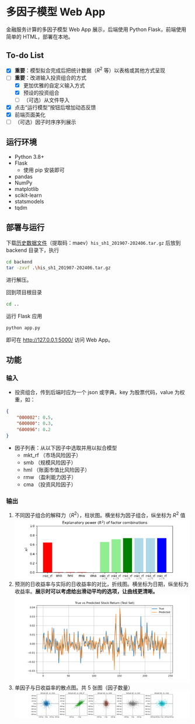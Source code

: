 # 多因子模型 Web App

金融服务计算的多因子模型 Web App 展示，后端使用 Python Flask，前端使用简单的 HTML，部署在本地。

## To-do List
- [x] **重要**：模型拟合完成后把统计数据（$R^2$ 等）以表格或其他方式呈现
- [ ] **重要**：改进输入投资组合的方式
  - [x] 更加优雅的自定义输入方式
  - [x] 预设的投资组合
  - [ ] （可选）从文件导入
- [x] 点击“运行模型”按钮后增加动态反馈
- [x] 前端页面美化
- [ ] （可选）因子时序序列展示

## 运行环境
- Python 3.8+
- Flask
   - 使用 pip 安装即可
- pandas
- NumPy
- matplotlib
- scikit-learn
- statsmodels
- tqdm

## 部署与运行
下载[历史数据文件](https://pan.sjtu.edu.cn/web/share/617e26ee98b15d7b3d56109819dcf5b0)（提取码：maev）`his_sh1_201907-202406.tar.gz` 后放到 backend 目录下，执行
```bash
cd backend
tar -zxvf .\his_sh1_201907-202406.tar.gz
```
进行解压。

回到项目根目录
```bash
cd ..
```

运行 Flask 应用
```bash
python app.py
```

即可在 http://127.0.0.1:5000/ 访问 Web App。

## 功能

### 输入
- 投资组合，传到后端时应为一个 json 或字典，key 为股票代码，value 为权重，如：
```json
{
    "000002": 0.5,
    "600000": 0.3,
    "600096": 0.2
}
```
- 因子列表：从以下因子中选取并用以拟合模型
    - mkt_rf （市场风险因子）
    - smb （规模风险因子）
    - hml （账面市值比风险因子）
    - rmw （盈利能力因子）
    - cma （投资风险因子）

### 输出
1. 不同因子组合的解释力（$R^2$），柱状图。横坐标为因子组合，纵坐标为 $R^2$ 值
![](imgs/1_bar.png)
2. 预测的日收益率与实际的日收益率的对比，折线图。横坐标为日期，纵坐标为收益率。**展示时可以考虑给出滑动平均的选项，让曲线更清晰。**
![](imgs/2_predictVStrue.png)
3. 单因子与日收益率的散点图。共 5 张图（因子数量）
![](imgs/3_scatter.png)

